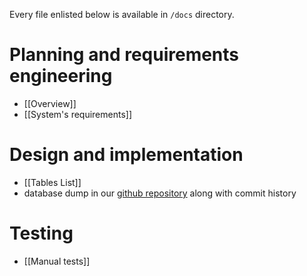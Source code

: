 Every file enlisted below is available in ```/docs``` directory. 

# Planning and requirements engineering
- [[Overview]]
- [[System's requirements]]

# Design and implementation
- [[Tables List]]
- database dump in our [github repository](https://github.com/stas420/database_project/blob/main/database_dump) along with commit history

# Testing
- [[Manual tests]]
